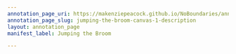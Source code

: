 ```yaml
---
annotation_page_uri: https://makenziepeacock.github.io/NoBoundaries/annotations/jumping-the-broom-canvas-1-description.json
annotation_page_slug: jumping-the-broom-canvas-1-description
layout: annotation_page
manifest_label: Jumping the Broom

---
```

